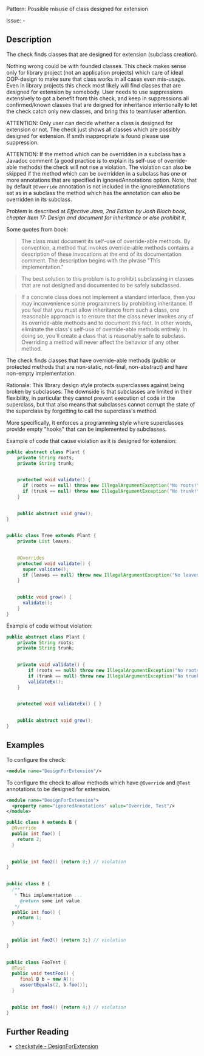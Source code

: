 Pattern: Possible misuse of class designed for extension

Issue: -

## Description

The check finds classes that are designed for extension (subclass creation). 

Nothing wrong could be with founded classes. This check makes sense only for library project (not an application projects) which care of ideal OOP-design to make sure that class works in all cases even mis-usage. Even in library projects this check most likely will find classes that are designed for extension by somebody. User needs to use suppressions extensively to got a benefit from this check, and keep in suppressions all confirmed/known classes that are deigned for inheritance intentionally to let the check catch only new classes, and bring this to team/user attention. 

ATTENTION: Only user can decide whether a class is designed for extension or not. The check just shows all classes which are possibly designed for extension. If smth inappropriate is found please use suppression. 

ATTENTION: If the method which can be overridden in a subclass has a Javadoc comment (a good practice is to explain its self-use of override-able methods) the check will not rise a violation. The violation can also be skipped if the method which can be overridden in a subclass has one or more annotations that are specified in ignoredAnnotations option. Note, that by default `@Override` annotation is not included in the ignoredAnnotations set as in a subclass the method which has the annotation can also be overridden in its subclass. 

Problem is described at _Effective Java, 2nd Edition by Josh Bloch book, chapter Item 17: Design and document for inheritance or else prohibit it_. 

Some quotes from book: 

> The class must document its self-use of override-able methods. By convention, a method that invokes override-able methods contains a description of these invocations at the end of its documentation comment. The description begins with the phrase "This implementation."

> The best solution to this problem is to prohibit subclassing in classes that are not designed and documented to be safely subclassed. 

> If a concrete class does not implement a standard interface, then you may inconvenience some programmers by prohibiting inheritance. If you feel that you must allow inheritance from such a class, one reasonable approach is to ensure that the class never invokes any of its override-able methods and to document this fact. In other words, eliminate the class's self-use of override-able methods entirely. In doing so, you'll create a class that is reasonably safe to subclass. Overriding a method will never affect the behavior of any other method. 

The check finds classes that have override-able methods (public or protected methods that are non-static, not-final, non-abstract) and have non-empty implementation. 

Rationale: This library design style protects superclasses against being broken by subclasses. The downside is that subclasses are limited in their flexibility, in particular they cannot prevent execution of code in the superclass, but that also means that subclasses cannot corrupt the state of the superclass by forgetting to call the superclass's method. 

More specifically, it enforces a programming style where superclasses provide empty "hooks" that can be implemented by subclasses. 

Example of code that cause violation as it is designed for extension: 


```java
public abstract class Plant {
    private String roots;
    private String trunk;
 

    protected void validate() {
      if (roots == null) throw new IllegalArgumentException("No roots!");
      if (trunk == null) throw new IllegalArgumentException("No trunk!");
    }
 

    public abstract void grow();
}
 

public class Tree extends Plant {
    private List leaves;
 

    @Overrides
    protected void validate() {
      super.validate();
      if (leaves == null) throw new IllegalArgumentException("No leaves!");
    }
 

    public void grow() {
      validate();
    }
}
```
        

Example of code without violation: 


```java
public abstract class Plant {
    private String roots;
    private String trunk;
 

    private void validate() {
        if (roots == null) throw new IllegalArgumentException("No roots!");
        if (trunk == null) throw new IllegalArgumentException("No trunk!");
        validateEx();
    }
 

    protected void validateEx() { }
 

    public abstract void grow();
}
```
        

## Examples

To configure the check: 


```xml
<module name="DesignForExtension"/>
```
        

To configure the check to allow methods which have `@Override` and `@Test` annotations to be designed for extension. 


```xml
<module name="DesignForExtension">
  <property name="ignoredAnnotations" value="Override, Test"/>
</module>
```
        


```java
public class A extends B {
  @Override
  public int foo() {
    return 2;
  }
 

  public int foo2() {return 8;} // violation
}
 

public class B {
  /**
   * This implementation ...
     @return some int value.
   */
  public int foo() {
    return 1;
  }
 

  public int foo3() {return 3;} // violation
}
 

public class FooTest {
  @Test
  public void testFoo() {
     final B b = new A();
     assertEquals(2, b.foo());
  }
 

  public int foo4() {return 4;} // violation
}
```

## Further Reading

* [checkstyle - DesignForExtension](https://checkstyle.sourceforge.io/checks/design/designforextension.html#DesignForExtension)
